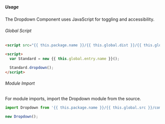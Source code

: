 <!-- Headers start with h5 ##### -->

##### Usage

The Dropdown Component uses JavaScript for toggling and accessibility.

###### Global Script

```html
<script src="{{ this.package.name }}/{{ this.global.dist }}/{{ this.global.entry.scripts }}"></script>

<script>
  var Standard = new {{ this.global.entry.name }}();

  Standard.dropdown();
</script>
```

###### Module Import

For module imports, import the Dropdown module from the source.

```javascript
import Dropdown from '{{ this.package.name }}/{{ this.global.src }}/components/dropdown/dropdown';

new Dropdown();
```
